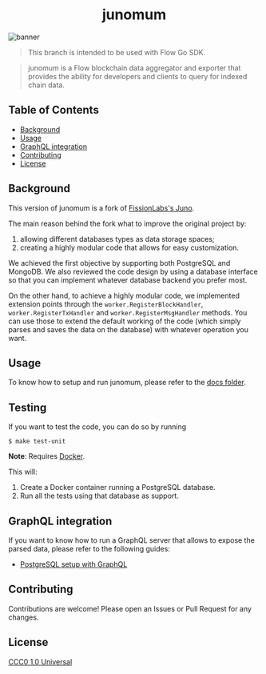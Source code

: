 <div align="center">
  <h1> junomum </h1>
</div>

![banner](.docs/.img/logo.png)

> This branch is intended to be used with Flow Go SDK.

<!-- [![GitHub Workflow Status](https://img.shields.io/github/workflow/status/HarleyAppleChoi/junomum/Tests)](https://github.com/HarleyAppleChoi/junomum/actions?query=workflow%3ATests)
[![Go Report Card](https://goreportcard.com/badge/github.com/HarleyAppleChoi/junomum)](https://goreportcard.com/report/github.com/HarleyAppleChoi/junomum)
[![Codecov](https://img.shields.io/codecov/c/github/HarleyAppleChoi/junomum)](https://codecov.io/gh/HarleyAppleChoi/junomum/branch/cosmos-v0.40.x) -->

> junomum is a Flow blockchain data aggregator and exporter that provides the ability for developers and clients to query for indexed chain data.

## Table of Contents
  - [Background](#background)
  - [Usage](#usage)
  - [GraphQL integration](#graphql-integration)
  - [Contributing](#contributing)
  - [License](#license)

## Background
This version of junomum is a fork of [FissionLabs's Juno](https://github.com/fissionlabsio/juno). 

The main reason behind the fork what to improve the original project by: 

1. allowing different databases types as data storage spaces;
2. creating a highly modular code that allows for easy customization.

We achieved the first objective by supporting both PostgreSQL and MongoDB. We also reviewed the code design by using a database interface so that you can implement whatever database backend you prefer most. 

On the other hand, to achieve a highly modular code, we implemented extension points through the `worker.RegisterBlockHandler`, `worker.RegisterTxHandler` and `worker.RegisterMsgHandler` methods. You can use those to extend the default working of the code (which simply parses and saves the data on the database) with whatever operation you want.    

## Usage
To know how to setup and run junomum, please refer to the [docs folder](.docs).

## Testing
If you want to test the code, you can do so by running

```shell
$ make test-unit
```

**Note**: Requires [Docker](https://docker.com).

This will:
1. Create a Docker container running a PostgreSQL database.
2. Run all the tests using that database as support.

## GraphQL integration
If you want to know how to run a GraphQL server that allows to expose the parsed data, please refer to the following guides: 

- [PostgreSQL setup with GraphQL](.docs/postgres-graphql-setup.md)

## Contributing
Contributions are welcome! Please open an Issues or Pull Request for any changes.

## License
[CCC0 1.0 Universal](https://creativecommons.org/share-your-work/public-domain/cc0/)
